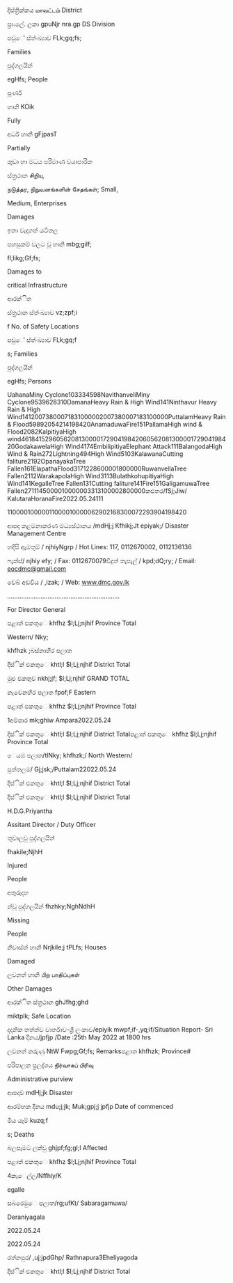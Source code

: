 දිස්ත්‍රික්කය மாவட்டம் District

ප්‍රා.ලේ. ලකා gpuNjr nra.gp DS Division

පවුේ ස්ත්‍ංඛ්‍යාව FLk;gq;fs;

Families

පුද්ගලයින්

egHfs; People

පූර්ණ

හානි KOik

Fully

අර්ධ හානි gFjpasT

Partially

කුඩා හා මධය පරිමාණ වයාපාරික

ස්ත්‍රථාන சிறிய,

நடுத்தர, நிறுவனங்களின் சேதங்கள்; Small,

Medium, Enterprises

Damages

ඉතා වැදගත් යටිතල

පහසුකම් වලට වූ හානි mbg;gilf;

fl;likg;Gf;fs;

Damages to

critical Infrastructure

ආරක්ිත

ස්ත්‍රථාන ස්ත්‍ංඛ්‍යාව vz;zpf;i

f No. of Safety Locations

පවුේ ස්ත්‍ංඛ්‍යාව FLk;gq;f

s; Families

පුද්ගලයින්

egHfs; Persons

UahanaMiny Cyclone103334598NavithanveliMiny Cyclone9539628310DamanaHeavy Rain & High Wind141Ninthavur Heavy Rain & High Wind14120073800071831000002007380007183100000PuttalamHeavy Rain & Flood59892054214198420AnamaduwaFire151PallamaHigh wind & Flood2082KalpitiyaHigh wind46184152960562081300001729041984206056208130000172904198420GodakawelaHigh Wind4174EmbilipitiyaElephant Attack111BalangodaHigh Wind & Rain272Lightning494High Wind5103KalawanaCutting faliture2192OpanayakaTree Fallen161ElapathaFlood3171228600001800000RuwanvellaTree Fallen2112WarakapolaHigh Wind3113BulathkohupitiyaHigh Wind141KegalleTree Fallen131Cutting faliture141Fire151GaligamuwaTree Fallen2711145000010000003313100002800000කළුතර/fSj;Jiw/ KalutaraHoranaFire2022.05.24111

11000010000011000010000062902168300072293904198420

ආපදා කළමනාකරණ මධ්‍යස්ථානය /mdHj;j Kfhikj;Jt epiyak;/ Disaster Management Centre

හදිසි ඇමතුම් / njhiyNgrp / Hot Lines: 117, 0112670002, 0112136136

ෆැක්ස්/ njhiy efy; / Fax: 0112670079විදුත් තැපැල් / kpd;dQ;ry; / Email: eocdmc@gmail.com

වෙබ් අඩවිය / ,izak; / Web: www.dmc.gov.lk

……………………………………………………….

For Director General

පළාත් ඵකතුෙ khfhz $l;Lj;njhif Province Total

Western/ Nky;

khfhzk ;බස්නාහිර පලාත

දිස්ික් එකතුෙ khtl;l $l;Lj;njhif District Total

මුළු එකතුව nkhj;jf; $l;Lj;njhif GRAND TOTAL

නැවෙනහිර පලාත fpof;F Eastern

පළාත් ඵකතුෙ khfhz $l;Lj;njhif Province Total

1අම්පාර mk;ghiw Ampara2022.05.24

දිස්ික් එකතුෙ khtl;l $l;Lj;njhif District Totalපළාත් ඵකතුෙ khfhz $l;Lj;njhif Province Total

ෙයඹ පලාත/tlNky; khfhzk;/ North Western/

පුත්තලම/ Gj;jsk;/Puttalam22022.05.24

දිස්ික් එකතුෙ khtl;l $l;Lj;njhif District Total

දිස්ික් එකතුෙ khtl;l $l;Lj;njhif District Total

H.D.G.Priyantha

Assitant Director / Duty Officer

තුවාලවු පුද්ගලයින්

fhakile;NjhH

Injured

People

අතුරුදහ

න්වූ පුද්ගලයින් fhzhky;NghNdhH

Missing

People

නිවාස්ත්‍ හානි Nrjkile;j tPLfs; Houses

Damaged

ලවනත් හානි பிற பாதிப்புகள்

Other Damages

ආරක්ිත ස්ත්‍රථාන ghJfhg;ghd

miktplk; Safe Location

දදනික තත්ත්ව වාර්තාව-ශ්‍රී ලංකාව/epiyik mwpf;if-,yq;if/Situation Report- Sri Lanka දිනය/jpfjp /Date :25th May 2022 at 1800 hrs

ලවනත් කරුණු NtW Fwpg;Gf;fs; Remarksපළාත khfhzk; Province#

පරිපාලන ප්‍රලද්ශය நிர்வாகப் பிரிவு

Administrative purview

ආපදාව mdHj;jk Disaster

ආරම්භක දිනය mdu;j;jk; Muk;gpj;j jpfjp Date of commenced

මිය යෑම් kuzq;f

s; Deaths

බලපෑමට ලක්වු ghjpf;fg;gl;l Affected

පළාත් ඵකතුෙ khfhz $l;Lj;njhif Province Total

4කෑෙල්ල/Nffhiy/K

egalle

සබරෙමුෙ පලාත/rg;ufKt/ Sabaragamuwa/

Deraniyagala

2022.05.24

2022.05.24

රත්නපුර/ ,uj;jpdGhp/ Rathnapura3Eheliyagoda

දිස්ික් එකතුෙ khtl;l $l;Lj;njhif District Total